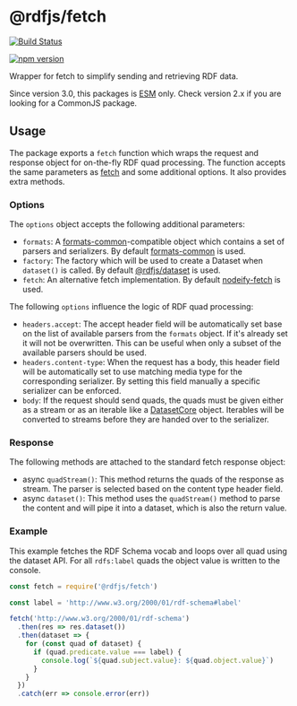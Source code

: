 # @rdfjs/fetch

[![Build Status](https://travis-ci.org/rdfjs-base/fetch.svg?branch=master)](https://travis-ci.org/rdfjs-base/fetch)

[![npm version](https://img.shields.io/npm/v/@rdfjs/fetch.svg)](https://www.npmjs.com/package/@rdfjs/fetch)

Wrapper for fetch to simplify sending and retrieving RDF data.

Since version 3.0, this packages is [ESM](https://nodejs.org/api/esm.html) only.
Check version 2.x if you are looking for a CommonJS package.

## Usage

The package exports a `fetch` function which wraps the request and response object for on-the-fly RDF quad processing.
The function accepts the same parameters as [fetch](https://fetch.spec.whatwg.org/) and some additional options.
It also provides extra methods.

### Options

The `options` object accepts the following additional parameters:

- `formats`: A [formats-common](https://github.com/rdfjs-base/formats-common)-compatible object which contains a set of parsers and serializers.
  By default [formats-common](https://github.com/rdfjs-base/formats-common) is used.
- `factory`: The factory which will be used to create a Dataset when `dataset()` is called.
  By default [@rdfjs/dataset](https://github.com/rdfjs-base/dataset) is used.
- `fetch`: An alternative fetch implementation.
  By default [nodeify-fetch](https://github.com/bergos/nodeify-fetch) is used.

The following `options` influence the logic of RDF quad processing: 

- `headers.accept`: The accept header field will be automatically set base on the list of available parsers from the `formats` object.
  If it's already set it will not be overwritten.
  This can be useful when only a subset of the available parsers should be used. 
- `headers.content-type`: When the request has a body, this header field will be automatically set to use matching media type for the corresponding serializer.
  By setting this field manually a specific serializer can be enforced.
- `body`: If the request should send quads, the quads must be given either as a stream or as an iterable like a [DatasetCore](https://rdf.js.org/dataset-spec/#datasetcore-interface) object.
  Iterables will be converted to streams before they are handed over to the serializer.

### Response

The following methods are attached to the standard fetch response object:

- async `quadStream()`: This method returns the quads of the response as stream.
  The parser is selected based on the content type header field.
- async `dataset()`: This method uses the `quadStream()` method to parse the content and will pipe it into a dataset, which is also the return value.

### Example

This example fetches the RDF Schema vocab and loops over all quad using the dataset API.
For all `rdfs:label` quads the object value is written to the console.

```javascript
const fetch = require('@rdfjs/fetch')

const label = 'http://www.w3.org/2000/01/rdf-schema#label'

fetch('http://www.w3.org/2000/01/rdf-schema')
  .then(res => res.dataset())
  .then(dataset => {
    for (const quad of dataset) {
      if (quad.predicate.value === label) {
        console.log(`${quad.subject.value}: ${quad.object.value}`)
      }
    }
  })
  .catch(err => console.error(err))
```
